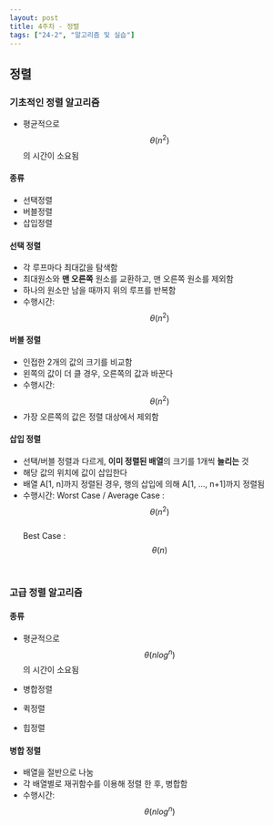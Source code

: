 ```yaml
---
layout: post
title: 4주차 - 정렬
tags: ["24-2", "알고리즘 및 실습"]
---
```


## 정렬

### 기초적인 정렬 알고리즘

- 평균적으로 $$ θ(n^2)$$의 시간이 소요됨

#### 종류

- 선택정렬
- 버블정렬
- 삽입정렬

#### 선택 정렬

- 각 루프마다 최대값을 탐색함
- 최대원소와 **맨 오른쪽** 원소를 교환하고, 맨 오른쪽 원소를 제외함
- 하나의 원소만 남을 때까지 위의 루프를 반복함
- 수행시간: $$ θ(n^2)$$

#### 버블 정렬

- 인접한 2개의 값의 크기를 비교함
- 왼쪽의 값이 더 클 경우, 오른쪽의 값과 바꾼다
- 수행시간: $$ θ(n^2)$$
- 가장 오른쪽의 값은 정렬 대상에서 제외함

#### 삽입 정렬

- 선택/버블 정렬과 다르게, **이미 정렬된 배열**의 크기를 1개씩 **늘리는** 것
- 해당 값의 위치에 값이 삽입한다
- 배열 A[1, n]까지 정렬된 경우, 행의 삽입에 의해 A[1, ..., n+1]까지 정렬됨
- 수행시간:
  Worst Case / Average Case : $$θ(n^2)$$<br>Best Case : $$θ(n)$$

<br>

### 고급 정렬 알고리즘

#### 종류

- 평균적으로 $$θ(nlog^n)$$의 시간이 소요됨

- 병합정렬
- 퀵정렬
- 힙정렬

#### 병합 정렬

- 배열을 절반으로 나눔
- 각 배열별로 재귀함수를 이용해 정렬 한 후, 병합함
- 수행시간: $$θ(nlog^n)$$

